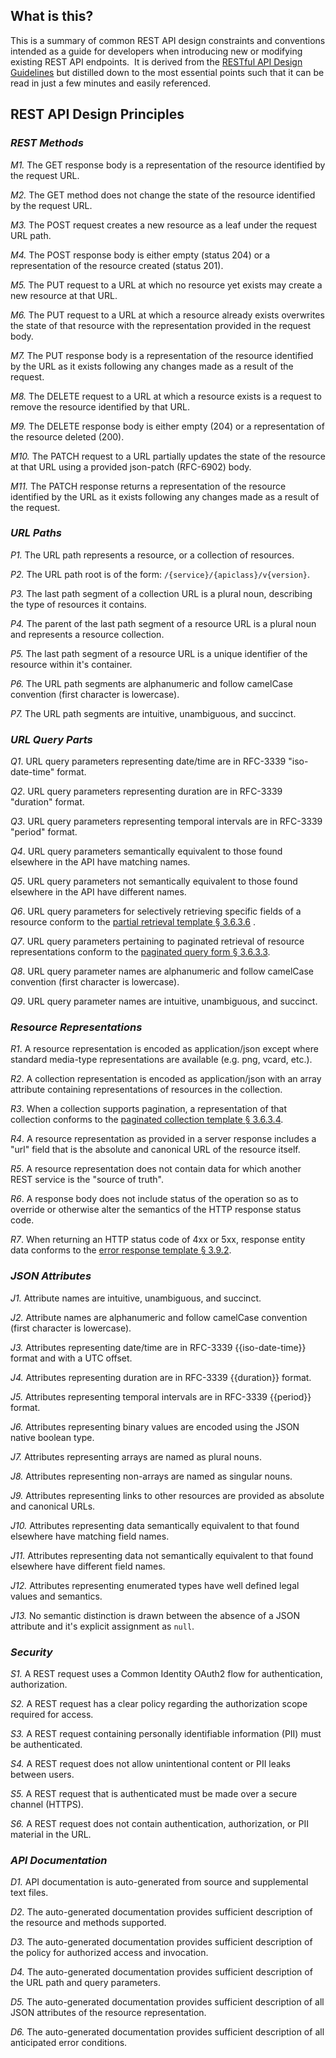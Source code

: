 ## What is this?

This is a summary of common REST API design constraints and conventions intended as a guide for developers when introducing new or modifying existing REST API endpoints. &nbsp;It is derived from the [RESTful API Design Guidelines](README.md)&nbsp;but distilled down to the most essential points such that it can be read in just a few minutes and easily referenced.

## REST API Design Principles

### _REST Methods_

*M1.* The GET response body is a representation of the resource identified by the request URL.

*M2.* The GET method does not change the state of the resource identified by the request URL.

*M3.* The POST request creates a new resource as a leaf under the request URL path.

*M4.* The POST response body is either empty (status 204) or a representation of the resource created (status 201).

*M5.* The PUT request to a URL at which no resource yet exists may create a new resource at that URL.

*M6.* The PUT request to a URL at which a resource already exists overwrites the state of that resource with the representation provided in the request body.

*M7.* The PUT response body is a representation of the resource identified by the URL as it exists following any changes made as a result of the request.

*M8.* The DELETE request to a URL at which a resource exists is a request to remove the resource identified by that URL.

*M9.* The DELETE response body is either empty (204) or a representation of the resource deleted (200).

*M10.* The PATCH request to a URL partially updates the state of the resource at that URL using a provided json-patch (RFC-6902) body.

*M11.* The PATCH response returns a representation of the resource identified by the URL as it exists following any changes made as a result of the request.

### _URL Paths_

*P1.* The URL path represents a resource, or a collection of resources.

*P2.* The URL path root is of the form: `/{service}/{apiclass}/v{version}`.

*P3.* The last path segment of a collection URL is a plural noun, describing the type of resources it contains.

*P4.* The parent of the last path segment of a resource URL is a plural noun and represents a resource collection.

*P5.* The last path segment of a resource URL is a unique identifier of the resource within it's container.

*P6.* The URL path segments are alphanumeric and follow camelCase convention (first character is lowercase).

*P7.* The URL path segments are intuitive, unambiguous, and succinct.

### _URL Query Parts_

*Q1*. URL query parameters representing date/time are in RFC-3339 "iso-date-time" format.

*Q2*. URL query parameters representing duration are in RFC-3339 "duration" format.

*Q3*. URL query parameters representing temporal intervals are in RFC-3339 "period" format.

*Q4*. URL query parameters semantically equivalent to those found elsewhere in the API have matching names.

*Q5*. URL query parameters not semantically equivalent to those found elsewhere in the API have different names.

*Q6*. URL query parameters for selectively retrieving specific fields of a resource conform to the [partial retrieval template &sect; 3.6.3.6](README.md) .

*Q7*. URL query parameters pertaining to paginated retrieval of resource representations conform to the [paginated query form &sect; 3.6.3.3](README.md).

*Q8*. URL query parameter names are alphanumeric and follow camelCase convention (first character is lowercase).

*Q9*. URL query parameter names are intuitive, unambiguous, and succinct.

### _Resource Representations_

*R1*. A resource representation is encoded as application/json except where standard media-type representations are available (e.g. png, vcard, etc.).

*R2*. A collection representation is encoded as application/json with an array attribute containing representations of resources in the collection.

*R3*. When a collection supports pagination, a representation of that collection conforms to the [paginated collection template &sect; 3.6.3.4](README.md). 

*R4*. A resource representation as provided in a server response includes a "url" field that is the absolute and canonical URL of the resource itself.

*R5*. A resource representation does not contain data for which another REST service is the "source of truth".

*R6*. A response body does not include status of the operation so as to override or otherwise alter the semantics of the HTTP response status code.

*R7*. When returning an HTTP status code of 4xx or 5xx, response entity data conforms to the [error response template &sect; 3.9.2](README.md).

### _JSON Attributes_

*J1.*&nbsp;Attribute names are intuitive, unambiguous, and succinct.

*J2.* Attribute names are alphanumeric and follow camelCase convention (first character is lowercase).

*J3.* Attributes representing date/time are in RFC-3339 {{iso-date-time}} format and with a UTC offset.

*J4.* Attributes representing duration are in RFC-3339 {{duration}} format.

*J5.* Attributes representing temporal intervals are in RFC-3339 {{period}} format.

*J6.* Attributes representing binary values are encoded using the JSON native boolean type.

*J7.* Attributes representing arrays are named as plural nouns.

*J8.* Attributes representing non-arrays are named as singular nouns.

*J9.* Attributes representing links to other resources are provided as absolute and canonical URLs.

*J10.* Attributes representing data semantically equivalent to that found elsewhere have matching field names.

*J11.* Attributes representing data not semantically equivalent to that found elsewhere have different field names.

*J12.* Attributes representing enumerated types have well defined legal values and semantics.

*J13.* No semantic distinction is drawn between the absence of a JSON attribute and it's explicit assignment as `null`.

### _Security_

*S1.*&nbsp;A REST request uses a Common Identity OAuth2 flow for authentication, authorization.

*S2.*&nbsp;A REST request has a clear policy regarding the authorization scope required for access.

*S3.*&nbsp;A REST request containing personally identifiable information (PII) must be authenticated.

*S4.*&nbsp;A REST request does not allow unintentional content or PII leaks between users.

*S5.*&nbsp;A REST request that is authenticated must be made over a secure channel (HTTPS).

*S6.*&nbsp;A REST request does not contain authentication, authorization, or PII material in the URL.

### _API Documentation_

*D1.* API documentation is auto-generated from source and supplemental text files.

*D2.* The auto-generated documentation provides sufficient description of the resource and methods supported.

*D3.* The auto-generated documentation provides sufficient description of the policy for authorized access and invocation.

*D4.* The auto-generated documentation provides sufficient description of the URL path and query parameters.

*D5.* The auto-generated documentation provides sufficient description of all JSON attributes of the resource representation.

*D6.* The auto-generated documentation provides sufficient description of all anticipated error conditions.
